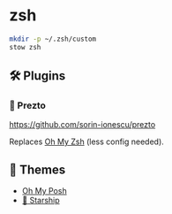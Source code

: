 # zsh

```sh
mkdir -p ~/.zsh/custom
stow zsh
```

## 🛠️ Plugins

### 🏃 Prezto

<https://github.com/sorin-ionescu/prezto>

Replaces [Oh My Zsh](https://ohmyz.sh) (less config needed).

## 💅 Themes

- [Oh My Posh](https://ohmyposh.dev)
- [🚀 Starship](../starship/README.md)
